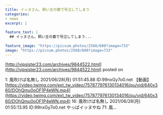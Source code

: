 ```yaml
---
title: イッヌさん、飼い主の墓で号泣してしまう
categories:
- news
excerpt: |
  
feature_text: |
  ## イッヌさん、飼い主の墓で号泣してしまう...
  
feature_image: "https://picsum.photos/2560/600?image=733"
image: "https://picsum.photos/2560/600?image=733"
---
```


[http://vipsister23.com/archives/9844522.html](http://vipsister23.com/archives/9844522.html)
posted on 

<!--more-->

1: 風吹けば名無し 2021/06/28(月) 01:51:45.88 ID:99nxGy7o0.net 【動画】[https://video.twimg.com/ext_tw_video/757877976130134016/pu/vid/640x360/DOhQmu0oOF1P4eWN.mp4](https://video.twimg.com/ext_tw_video/757877976130134016/pu/vid/640x360/DOhQmu0oOF1P4eWN.mp4) 16: 風吹けば名無し 2021/06/28(月) 01:55:13.95 ID:99nxGy7o0.net やっぱイッヌやね 71: 風...
